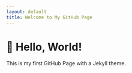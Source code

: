 ```yaml
---
layout: default
title: Welcome to My GitHub Page
---
```


# 👋 Hello, World!

This is my first GitHub Page with a Jekyll theme.
